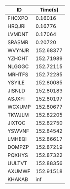 |ID|Time(s)|
|-|-|
|FHCXPO|0.16016|
|HRQJRI|0.16776|
|LVMDNT|0.17064|
|SRASMR|0.20720|
|WVYNJR|152.68377|
|YZHOHT|152.71989|
|NLGGGC|152.72115|
|MRHTFS|152.72285|
|YSYILE|152.80085|
|JISNLD|152.80183|
|ASJXFI|152.80197|
|WCXUMP|152.80677|
|TKWJLM|152.82205|
|JIXTQC|152.82750|
|YSWVNF|152.84542|
|LMHEQI|152.86617|
|DOMPZP|152.87219|
|PQXHYS|152.87322|
|UULTVT|152.88356|
|AXUMWF|152.91518|
|KHAKAB|inf|
